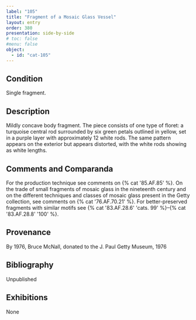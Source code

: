 ```yaml
---
label: "105"
title: "Fragment of a Mosaic Glass Vessel"
layout: entry
order: 380
presentation: side-by-side
# toc: false
#menu: false 
object:
  - id: "cat-105"
---
```


## Condition

Single fragment.

## Description

Mildly concave body fragment. The piece consists of one type of floret: a turquoise central rod surrounded by six green petals outlined in yellow, set in a purple layer with approximately 12 white rods. The same pattern appears on the exterior but appears distorted, with the white rods showing as white lengths.

## Comments and Comparanda

For the production technique see comments on {% cat '85.AF.85' %}. On the trade of small fragments of mosaic glass in the nineteenth century and on the different techniques and classes of mosaic glass present in the Getty collection, see comments on {% cat '76.AF.70.21' %}. For better-preserved fragments with similar motifs see {% cat '83.AF.28.6' 'cats. 99' %}–{% cat '83.AF.28.8' '100' %}.

## Provenance

By 1976, Bruce McNall, donated to the J. Paul Getty Museum, 1976

## Bibliography

Unpublished

## Exhibitions

None